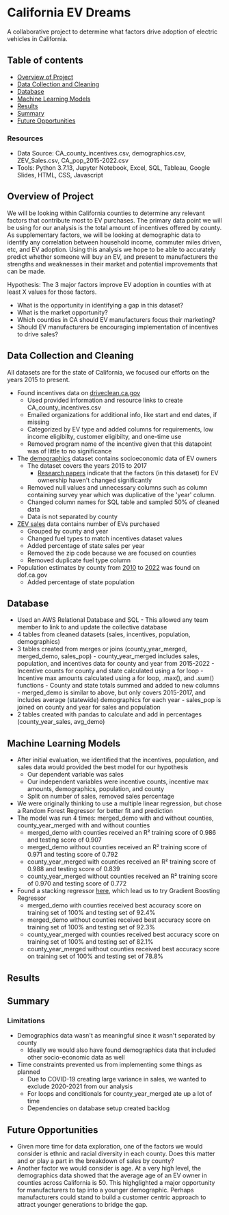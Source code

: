 
<!-- Declutter as we move forward!
      - Comment out what you still want to reference but don't want to present
        - This works well for README conflicts as well, we can discuss which version we'd like to keep when we can meet live
      - Simplify our writing, most people aren't going to want to look at too much
        - Play with formatting to draw attention where we really want it
        - What tense are we using, change to reflect where we're at
        - Image sizing and formatting
        - Links -->
# California EV Dreams
A collaborative project to determine what factors drive adoption of electric vehicles in California.

## Table of contents
* [Overview of Project](#overview-of-project)
* [Data Collection and Cleaning](#data-collection-and-cleaning)
* [Database](#database)
* [Machine Learning Models](#machine-learning-models)
* [Results](#results)
* [Summary](#summary)
* [Future Opportunities](#future-opportunities)

### Resources
- Data Source: CA_county_incentives.csv, demographics.csv, ZEV_Sales.csv, CA_pop_2015-2022.csv
- Tools: Python 3.7.13, Jupyter Notebook, Excel, SQL, Tableau, Google Slides, HTML, CSS, Javascript

## Overview of Project
We will be looking within California counties to determine any relevant factors that contribute most to EV purchases. The primary data point we will be using for our analysis is the total amount of incentives offered by county. As supplementary factors, we will be looking at demographic data to identify any correlation between household income, commuter miles driven, etc, and EV adoption. Using this analysis we hope to be able to accurately predict whether someone will buy an EV, and present to manufacturers the strengths and weaknesses in their market and potential improvements that can be made.

Hypothesis: The 3 major factors improve EV adoption in counties with at least X values for those factors.
- What is the opportunity in identifying a gap in this dataset?
- What is the market opportunity?
- Which counties in CA should EV manufacturers focus their marketing?
- Should EV manufacturers be encouraging implementation of incentives to drive sales?

## Data Collection and Cleaning
<!-- This comment is hidden from public: Add bullet points and explain changes made to original datasets -->
All datasets are for the state of California, we focused our efforts on the years 2015 to present.
- Found incentives data on [driveclean.ca.gov](https://driveclean.ca.gov/search-incentives)
  - Used provided information and resource links to create CA_county_incentives.csv
  - Emailed organizations for additional info, like start and end dates, if missing
  - Categorized by EV type and added columns for requirements, low income eligibilty, customer eligibilty, and one-time use
  - Removed program name of the incentive given that this datapoint was of little to no significance
- The [demographics](https://datadryad.org/stash/dataset/doi:10.25338/B8P313) dataset contains socioeconomic data of EV owners
  - The dataset covers the years 2015 to 2017
    - [Research papers](https://www.sciencedirect.com/org/science/article/pii/S0144164722003397#:~:text=The%20literature%20identifies%20the%20following%20external%20factors%20as%20having%20the,and%20public%20visibility%2Fsocial%20norms.) indicate that the factors (in this dataset) for EV ownership haven't changed significantly
  - Removed null values and unnecessary columns such as column containing survey year which was duplicative of the 'year' column.  
  - Changed column names for SQL table and sampled 50% of cleaned data
  - Data is not separated by county
- [ZEV sales](https://www.energy.ca.gov/data-reports/energy-almanac/zero-emission-vehicle-and-infrastructure-statistics/new-zev-sales) data contains number of EVs purchased
  - Grouped by county and year
  - Changed fuel types to match incentives dataset values
  - Added percentage of state sales per year
  - Removed the zip code because we are focused on counties
  - Removed duplicate fuel type column
- Population estimates by county from [2010](https://dof.ca.gov/forecasting/demographics/estimates/estimates-e6-2010-2021/) to [2022](https://dof.ca.gov/forecasting/demographics/estimates/e-5-population-and-housing-estimates-for-cities-counties-and-the-state-2020-2022/) was found on dof.ca.gov
  - Added percentage of state population

## Database
<!-- This comment is hidden from public: Add ERD/excel database model and any bullet points  -->
- Used an AWS Relational Database and SQL
      - This allowed any team member to link to and update the collective database
- 4 tables from cleaned datasets (sales, incentives, population, demographics)
- 3 tables created from merges or joins (county_year_merged, merged_demo, sales_pop)
      - county_year_merged includes sales, population, and incentives data for county and year from 2015-2022
            - Incentive counts for county and state calculated using a for loop
            - Incentive max amounts calculated using a for loop, .max(), and .sum() functions
            - County and state totals summed and added to new columns
      - merged_demo is similar to above, but only covers 2015-2017, and includes average (statewide) demographics for each year
      - sales_pop is joined on county and year for sales and population
- 2 tables created with pandas to calculate and add in percentages (county_year_sales, avg_demo)

## Machine Learning Models
- After initial evaluation, we identified that the incentives, population, and sales data would provided the best model for our hypothesis
  - Our dependent variable was sales
  - Our independent variables were incentive counts, incentive max amounts, demographics, population, and county
  - Split on number of sales, removed sales percentage
- We were originally thinking to use a multiple linear regression, but chose a Random Forest Regressor for better fit and prediction
- The model was run 4 times: merged_demo with and without counties, county_year_merged with and without counties
  - merged_demo with counties received an R² training score of 0.986 and testing score of 0.907
  - merged_demo without counties received an R² training score of 0.971 and testing score of 0.792
  - county_year_merged with counties received an R² training score of 0.988 and testing score of 0.839
  - county_year_merged without counties received an R² training score of 0.970 and testing score of 0.772
- Found a stacking regressor [here](https://scikit-learn.org/stable/auto_examples/ensemble/plot_stack_predictors.html#sphx-glr-auto-examples-ensemble-plot-stack-predictors-py), which lead us to try Gradient Boosting Regressor
  - merged_demo with counties received best accuracy score on training set of 100% and testing set of 92.4%
  - merged_demo without counties received best accuracy score on training set of 100% and testing set of 92.3%
  - county_year_merged with counties received best accuracy score on training set of 100% and testing set of 82.1%
  - county_year_merged without counties received best accuracy score on training set of 100% and testing set of 78.8%

## Results
<!-- Visualizations or bullet points for presentation -->

## Summary
<!-- Answer our questions, did this turn out as expected? If not, what surprised us? Quick notes for manufacturers -->

### Limitations
<!-- Where did we struggle? What could have been better? What was lacking? Leads into Future Opps -->
- Demographics data wasn't as meaningful since it wasn't separated by county
  - Ideally we would also have found demographics data that included other socio-economic data as well
- Time constraints prevented us from implementing some things as planned
  - Due to COVID-19 creating large variance in sales, we wanted to exclude 2020-2021 from our analysis
  - For loops and conditionals for county_year_merged ate up a lot of time
  - Dependencies on database setup created backlog

## Future Opportunities
<!-- Where can we go from here? Specify data, models, tools -->
- Given more time for data exploration, one of the factors we would consider is ethnic and racial diversity in each county. Does this matter and or play a part in the breakdown of sales by county? 
- Another factor we would consider is age. At a very high level, the demographics data showed that the average age of an EV owner in counties across California is 50. This highglighted a major opportunity for manufacturers to tap into a younger demographic. Perhaps manufacturers could stand to build a customer centric approach to attract younger generations to bridge the gap. 



